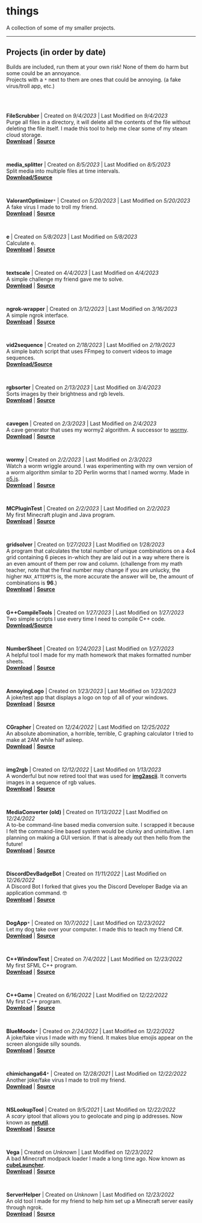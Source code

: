 # **things**
A collection of some of my smaller projects.

---

## **Projects (in order by date)**
Builds are included, run them at your own risk! None of them do harm but some could be an annoyance. \
Projects with a `*` next to them are ones that could be annoying. (a fake virus/troll app, etc.)

<br>
<br>

**FileScrubber** | Created on *9/4/2023* | Last Modified on *9/4/2023* \
Purge all files in a directory, it will delete all the contents of the file without deleting the file itself. I made this tool to help me clear some of my steam cloud storage. \
[**Download**](things/FileScrubber/build/FileScrubber) | [**Source**](things/FileScrubber/src/FileScrubber)

<br>

**media_splitter** | Created on *8/5/2023* | Last Modified on *8/5/2023* \
Split media into multiple files at time intervals. \
[**Download/Source**](things/media_splitter/src/media_splitter)

<br>

**ValorantOptimizer**`*` | Created on *5/20/2023* | Last Modified on *5/20/2023* \
A fake virus I made to troll my friend. \
[**Download**](things/media_splitter/build/media_splitter) | [**Source**](things/media_splitter/src/media_splitter)

<br>

**e** | Created on *5/8/2023* | Last Modified on *5/8/2023* \
Calculate e. \
[**Download**](things/e/build/e) | [**Source**](things/e/src/e)

<br>

**textscale** | Created on *4/4/2023* | Last Modified on *4/4/2023* \
A simple challenge my friend gave me to solve. \
[**Download**](things/textscale/build/textscale) | [**Source**](things/textscale/src/textscale)

<br>

**ngrok-wrapper** | Created on *3/12/2023* | Last Modified on *3/16/2023* \
A simple ngrok interface. \
[**Download**](things/ngrok-wrapper/build/ngrok-wrapper) | [**Source**](things/ngrok-wrapper/src/ngrok-wrapper)

<br>

**vid2sequence** | Created on *2/18/2023* | Last Modified on *2/19/2023* \
A simple batch script that uses FFmpeg to convert videos to image sequences. \
[**Download/Source**](things/vid2sequence/src/vid2sequence)

<br>

**rgbsorter** | Created on *2/13/2023* | Last Modified on *3/4/2023* \
Sorts images by their brightness and rgb levels. \
[**Download**](things/rgbsorter/build/rgbsorter) | [**Source**](things/rgbsorter/src/rgbsorter)

<br>

**cavegen** | Created on *2/3/2023* | Last Modified on *2/4/2023* \
A cave generator that uses my wormy2 algorithm. A successor to [wormy](things/wormy). \
[**Download**](things/cavegen/build/cavegen) | [**Source**](things/cavegen/src/cavegen)

<br>

**wormy** | Created on *2/2/2023* | Last Modified on *2/3/2023* \
Watch a worm wriggle around. I was experimenting with my own version of a worm algorithm similar to 2D Perlin worms that I named wormy. Made in [p5.js](https://editor.p5js.org/o7q/sketches/fodD318Fk). \
[**Download**](things/wormy/build/wormy) | [**Source**](things/wormy/src/wormy)

<br>

**MCPluginTest** | Created on *2/2/2023* | Last Modified on *2/2/2023* \
My first Minecraft plugin and Java program. \
[**Download**](things/MCPluginTest/build/MCPluginTest) | [**Source**](things/MCPluginTest/src/MCPluginTest)

<br>

**gridsolver** | Created on *1/27/2023* | Last Modified on *1/28/2023* \
A program that calculates the total number of unique combinations on a 4x4 grid containing 6 pieces in-which they are laid out in a way where there is an even amount of them per row and column. (challenge from my math teacher, note that the final number may change if you are unlucky, the higher `MAX_ATTEMPTS` is, the more accurate the answer will be, the amount of combinations is **96**.) \
[**Download**](things/gridsolver/build/gridsolver) | [**Source**](things/gridsolver/src/gridsolver)

<br>

**G++CompileTools** | Created on *1/27/2023* | Last Modified on *1/27/2023* \
Two simple scripts I use every time I need to compile C++ code. \
[**Download/Source**](things/G%2B%2BCompileTools/src/G%2B%2BCompileTools)

<br>

**NumberSheet** | Created on *1/24/2023* | Last Modified on *1/27/2023* \
A helpful tool I made for my math homework that makes formatted number sheets. \
[**Download**](things/NumberSheet/build/NumberSheet) | [**Source**](things/NumberSheet/src/NumberSheet)

<br>

**AnnoyingLogo** | Created on *1/23/2023* | Last Modified on *1/23/2023* \
A joke/test app that displays a logo on top of all of your windows. \
[**Download**](things/AnnoyingLogo/build/AnnoyingLogo) | [**Source**](things/AnnoyingLogo/src/AnnoyingLogo)

<br>

**CGrapher** | Created on *12/24/2022* | Last Modified on *12/25/2022* \
An absolute abomination, a horrible, terrible, C graphing calculator I tried to make at 2AM while half asleep. \
[**Download**](things/CGrapher/build/CGrapher) | [**Source**](things/CGrapher/src/CGrapher)

<br>

**img2rgb** | Created on *12/12/2022* | Last Modified on *1/13/2023* \
A wonderful but now retired tool that was used for [**img2ascii**](https://github.com/o7q/img2ascii). It converts images in a sequence of rgb values. \
[**Download**](things/img2rgb/build/img2rgb) | [**Source**](things/img2rgb/src/img2rgb)

<br>

**MediaConverter (old)** | Created on *11/13/2022* | Last Modified on *12/24/2022* \
A to-be command-line based media conversion suite. I scrapped it because I felt the command-line based system would be clunky and unintuitive. I am planning on making a GUI version. If that is already out then hello from the future! \
[**Download**](things/MediaConverter%20(old)/build/MediaConverter) | [**Source**](things/MediaConverter%20(old)/src/MediaConverter)

<br>

**DiscordDevBadgeBot** | Created on *11/11/2022* | Last Modified on *12/26/2022* \
A Discord Bot I forked that gives you the Discord Developer Badge via an application command. 🤓 \
[**Download**](things/DiscordDevBadgeBot/build/DiscordDevBadgeBot) | [**Source**](things/DiscordDevBadgeBot/src/DiscordDevBadgeBot)

<br>

**DogApp**`*` | Created on *10/7/2022* | Last Modified on *12/23/2022* \
Let my dog take over your computer. I made this to teach my friend C#. \
[**Download**](things/DogApp/build/DogApp) | [**Source**](things/DogApp/src/DogApp)

<br>

**C++WindowTest** | Created on *7/4/2022* | Last Modified on *12/23/2022* \
My first SFML C++ program. \
[**Download**](things/C%2B%2BWindowTest/build/C%2B%2BWindowTest) | [**Source**](things/C%2B%2BWindowTest/src/C%2B%2BWindowTest)

<br>

**C++Game** | Created on *6/16/2022* | Last Modified on *12/22/2022* \
My first C++ program. \
[**Download**](things/C%2B%2BGame/build/C%2B%2BGame) | [**Source**](things/C%2B%2BGame/src/C%2B%2BGame)

<br>

**BlueMoods**`*` | Created on *2/24/2022* | Last Modified on *12/22/2022* \
A joke/fake virus I made with my friend. It makes blue emojis appear on the screen alongside silly sounds. \
[**Download**](things/BlueMoods/build/BlueMoods) | [**Source**](things/BlueMoods/src/BlueMoods)

<br>

**chimichanga64**`*` | Created on *12/28/2021* | Last Modified on *12/22/2022* \
Another joke/fake virus I made to troll my friend. \
[**Download**](things/chimichanga64/build/chimichanga64) | [**Source**](things/chimichanga64/src/chimichanga64)

<br>

**NSLookupTool** | Created on *9/5/2021* | Last Modified on *12/22/2022* \
A *scary* iptool that allows you to geolocate and ping ip addresses. Now known as [**netutil**](https://github.com/o7q/netutil). \
[**Download**](things/NSLookupTool/build/NSLookupTool) | [**Source**](things/NSLookupTool/src/NSLookupTool)

<br>

**Vega** | Created on *Unknown* | Last Modified on *12/23/2022* \
A bad Minecraft modpack loader I made a long time ago. Now known as [**cubeLauncher**](https://github.com/o7q/cubeLauncher). \
[**Download**](things/Vega/build/Vega) | [**Source**](things/Vega/src/Vega)

<br>

**ServerHelper** | Created on *Unknown* | Last Modified on *12/23/2022* \
An old tool I made for my friend to help him set up a Minecraft server easily through ngrok. \
[**Download**](things/ServerHelper/build/ServerHelper) | [**Source**](things/ServerHelper/src/ServerHelper)